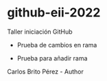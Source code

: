 # github-eii-2022
Taller iniciación GitHub

- Prueba de cambios en rama

- Prueba para añadir rama

Carlos Brito Pérez - Author
